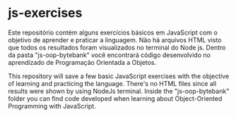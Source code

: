 # js-exercises

Este repositório contém alguns exercícios básicos em JavaScript com o objetivo de aprender e praticar a linguagem. Não há arquivos HTML visto que todos os resultados foram visualizados no terminal do Node js.
Dentro da pasta "js-oop-bytebank" você encontrará código desenvolvido no aprendizado de Programação Orientada a Objetos.

This repository will save a few basic JavaScript exercises with the objective of learning and practicing the language. There's no HTML files since all results were shown by using NodeJs terminal.
Inside the "js-oop-bytebank" folder you can find code developed when learning about Object-Oriented Programming with JavaScript.
